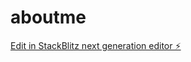 # aboutme

[Edit in StackBlitz next generation editor ⚡️](https://stackblitz.com/~/github.com/Kinhokes/aboutme)